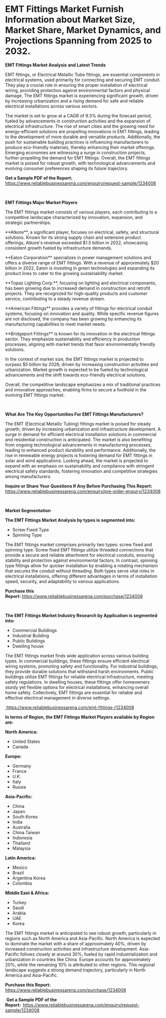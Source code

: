 <p><h1>EMT Fittings Market Furnish Information about Market Size, Market Share, Market Dynamics, and Projections Spanning from 2025 to 2032.</h1></p><p><strong>EMT Fittings Market Analysis and Latest Trends</strong></p>
<p><p>EMT fittings, or Electrical Metallic Tube fittings, are essential components in electrical systems, used primarily for connecting and securing EMT conduit. They play a crucial role in ensuring the proper installation of electrical wiring, providing protection against environmental factors and physical damage. The EMT fittings market is experiencing significant growth, driven by increasing urbanization and a rising demand for safe and reliable electrical installations across various sectors.</p><p>The market is set to grow at a CAGR of 9.3% during the forecast period, fueled by advancements in construction activities and the expansion of electrical infrastructure. The rise of smart cities and the growing need for energy-efficient solutions are propelling innovations in EMT fittings, leading to the development of more durable and versatile products. Additionally, the push for sustainable building practices is influencing manufacturers to produce eco-friendly materials, thereby enhancing their market offerings. Emerging economies are witnessing a surge in construction projects, further propelling the demand for EMT fittings. Overall, the EMT fittings market is poised for robust growth, with technological advancements and evolving consumer preferences shaping its future trajectory.</p></p>
<p><strong>Get a Sample PDF of the Report:&nbsp;</strong> <a href="https://www.reliablebusinessarena.com/enquiry/request-sample/1234008?utm_campaign=3676&utm_medium=2&utm_source=Github&utm_content=ia&utm_term=16042025&utm_id=emt-fittings">https://www.reliablebusinessarena.com/enquiry/request-sample/1234008</a></p>
<p>&nbsp;</p>
<p><strong>EMT Fittings Major Market Players</strong></p>
<p><p>The EMT fittings market consists of various players, each contributing to a competitive landscape characterized by innovation, expansion, and strategic partnerships. </p><p>**Atkore**, a significant player, focuses on electrical, safety, and structural solutions. Known for its strong supply chain and extensive product offerings, Atkore's revenue exceeded $1.5 billion in 2022, showcasing consistent growth fueled by infrastructure demands.</p><p>**Eaton Corporation** specializes in power management solutions and offers a diverse range of EMT fittings. With a revenue of approximately $20 billion in 2022, Eaton is investing in green technologies and expanding its product lines to cater to the growing sustainability market.</p><p>**Topaz Lighting Corp.**, focusing on lighting and electrical components, has been growing due to increased demand in construction and retrofit projects. They are recognized for high-quality products and customer service, contributing to a steady revenue stream.</p><p>**American Fittings** provides a variety of fittings for electrical conduit systems, focusing on innovation and quality. While specific revenue figures are not disclosed, the company has been growing by enhancing its manufacturing capabilities to meet market needs.</p><p>**Bridgeport Fittings** is known for its innovation in the electrical fittings sector. They emphasize sustainability and efficiency in production processes, aligning with market trends that favor environmentally friendly solutions.</p><p>In the context of market size, the EMT fittings market is projected to surpass $5 billion by 2026, driven by increasing construction activities and urbanization. Market growth is expected to be fueled by technological advancements and the shift towards eco-friendly electrical solutions. </p><p>Overall, the competitive landscape emphasizes a mix of traditional practices and innovative approaches, enabling firms to secure a foothold in the evolving EMT fittings market.</p></p>
<p>&nbsp;</p>
<p><strong>What Are The Key Opportunities For EMT Fittings Manufacturers?</strong></p>
<p><p>The EMT (Electrical Metallic Tubing) fittings market is poised for steady growth, driven by increasing urbanization and infrastructure development. A surge in demand for efficient electrical installation solutions in commercial and residential construction is anticipated. The market is also benefiting from ongoing technological advancements in manufacturing processes, leading to enhanced product durability and performance. Additionally, the rise in renewable energy projects is fostering demand for EMT fittings in solar and wind applications. Looking ahead, the market is projected to expand with an emphasis on sustainability and compliance with stringent electrical safety standards, fostering innovation and competitive strategies among manufacturers.</p></p>
<p><strong>Inquire or Share Your Questions If Any Before Purchasing This Report:</strong> <a href="https://www.reliablebusinessarena.com/enquiry/pre-order-enquiry/1234008?utm_campaign=3676&utm_medium=2&utm_source=Github&utm_content=ia&utm_term=16042025&utm_id=emt-fittings">https://www.reliablebusinessarena.com/enquiry/pre-order-enquiry/1234008</a></p>
<p>&nbsp;</p>
<p><strong>Market Segmentation</strong></p>
<p><strong>The EMT Fittings Market Analysis by types is segmented into:</strong></p>
<p><ul><li>Screw Fixed Type</li><li>Spinning Type</li></ul></p>
<p><p>The EMT fittings market comprises primarily two types: screw fixed and spinning type. Screw fixed EMT fittings utilize threaded connections that provide a secure and reliable attachment for electrical conduits, ensuring stability and protection against environmental factors. In contrast, spinning type fittings allow for quicker installation by enabling a rotating mechanism that secures the conduit without threading. Both types serve vital roles in electrical installations, offering different advantages in terms of installation speed, security, and adaptability to various applications.</p></p>
<p><strong>Purchase this Report:&nbsp;</strong><a href="https://www.reliablebusinessarena.com/purchase/1234008?utm_campaign=3676&utm_medium=2&utm_source=Github&utm_content=ia&utm_term=16042025&utm_id=emt-fittings">https://www.reliablebusinessarena.com/purchase/1234008</a></p>
<p>&nbsp;</p>
<p><strong>The EMT Fittings Market Industry Research by Application is segmented into:</strong></p>
<p><ul><li>Commercial Buildings</li><li>Industrial Building</li><li>Public Buildings</li><li>Dwelling house</li></ul></p>
<p><p>The EMT fittings market finds wide application across various building types. In commercial buildings, these fittings ensure efficient electrical wiring systems, promoting safety and functionality. For industrial buildings, they provide durable solutions that withstand harsh environments. Public buildings utilize EMT fittings for reliable electrical infrastructure, meeting safety regulations. In dwelling houses, these fittings offer homeowners sturdy yet flexible options for electrical installations, enhancing overall home safety. Collectively, EMT fittings are essential for reliable and effective electrical management in diverse settings.</p></p>
<p><a href="https://www.reliablebusinessarena.com/emt-fittings-r1234008?utm_campaign=3676&utm_medium=2&utm_source=Github&utm_content=ia&utm_term=16042025&utm_id=emt-fittings">&nbsp;https://www.reliablebusinessarena.com/emt-fittings-r1234008</a></p>
<p><strong>In terms of Region, the EMT Fittings Market Players available by Region are:</strong></p>
<p>
    <p> <strong> North America: </strong>
        <ul>
            <li>United States</li>
            <li>Canada</li>
        </ul>
        </p> 
    <p> <strong> Europe: </strong>
        <ul>
            <li>Germany</li>
            <li>France</li>
            <li>U.K.</li>
            <li>Italy</li>
            <li>Russia</li>
        </ul>
        </p> 
    <p> <strong> Asia-Pacific: </strong>
        <ul>
            <li>China</li>
            <li>Japan</li>
            <li>South Korea</li>
            <li>India</li>
            <li>Australia</li>
            <li>China Taiwan</li>
            <li>Indonesia</li>
            <li>Thailand</li>
            <li>Malaysia</li>
        </ul>
        </p> 
    <p> <strong> Latin America: </strong>
        <ul>
            <li>Mexico</li>
            <li>Brazil</li>
            <li>Argentina Korea</li>
            <li>Colombia</li>
        </ul>
        </p> 
    <p> <strong> Middle East & Africa: </strong>
        <ul>
            <li>Turkey</li>
            <li>Saudi</li>
            <li>Arabia</li>
            <li>UAE</li>
            <li>Korea</li>
        </ul>
    </p>
    </p>
<p><p>The EMT fittings market is anticipated to see robust growth, particularly in regions such as North America and Asia-Pacific. North America is expected to dominate the market with a share of approximately 40%, driven by increased construction activities and infrastructure development. Asia-Pacific follows closely at around 30%, fueled by rapid industrialization and urbanization in countries like China. Europe accounts for approximately 20%, while the remaining 10% is attributed to other regions. This regional landscape suggests a strong demand trajectory, particularly in North America and Asia-Pacific.</p></p>
<p><strong>Purchase this Report: </strong><a href="https://www.reliablebusinessarena.com/purchase/1234008?utm_campaign=3676&utm_medium=2&utm_source=Github&utm_content=ia&utm_term=16042025&utm_id=emt-fittings">https://www.reliablebusinessarena.com/purchase/1234008</a></p>
<p>&nbsp;<strong>Get a Sample PDF of the Report:&nbsp;&nbsp;</strong><a href="https://www.reliablebusinessarena.com/enquiry/request-sample/1234008?utm_campaign=3676&utm_medium=2&utm_source=Github&utm_content=ia&utm_term=16042025&utm_id=emt-fittings">https://www.reliablebusinessarena.com/enquiry/request-sample/1234008</a></p>
<p><strong></strong></p>
<p><p></p><p></p><p></p></p>